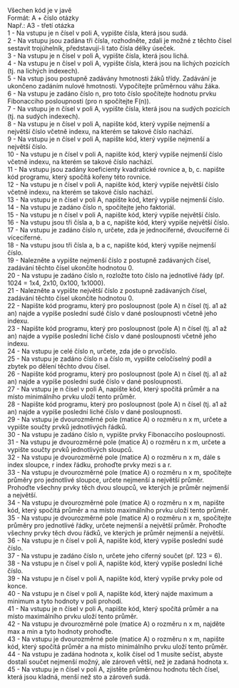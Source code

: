 Všechen kód je v javě  
Formát: A + číslo otázky  
Např.: A3 - třetí otázka  
1 - Na vstupu je n čísel v poli A, vypište čísla, která jsou sudá.  
2 - Na vstupu jsou zadána tři čísla, rozhodněte, zdali je možné z těchto čísel sestavit trojúhelník, představují-li tato čísla délky úseček.  
3 - Na vstupu je n čísel v poli A, vypište čísla, která jsou lichá.  
4 - Na vstupu je n čísel v poli A, vypište čísla, která jsou na lichých pozicích (tj. na lichých indexech).  
5 - Na vstup jsou postupně zadávány hmotnosti žáků třídy. Zadávání je ukončeno zadáním nulové hmotnosti. Vypočítejte průměrnou váhu žáka.  
6 - Na vstupu je zadáno číslo n, pro toto číslo spočítejte hodnotu prvku Fibonacciho posloupnosti (pro n spočítejte F(n)).  
7 - Na vstupu je n čísel v poli A, vypište čísla, která jsou na sudých pozicích (tj. na sudých indexech).  
8 - Na vstupu je n čísel v poli A, napište kód, který vypíše nejmenší a největší číslo včetně indexu, na kterém se takové číslo nachází.  
9 - Na vstupu je n čísel v poli A, napište kód, který vypíše nejmenší a největší číslo.  
10 - Na vstupu je n čísel v poli A, napište kód, který vypíše nejmenší číslo včetně indexu, na kterém se takové číslo nachází.  
11 - Na vstupu jsou zadány koeficienty kvadratické rovnice a, b, c. napište kód programu, který spočítá kořeny této rovnice.  
12 - Na vstupu je n čísel v poli A, napište kód, který vypíše největší číslo včetně indexu, na kterém se takové číslo nachází.  
13 - Na vstupu je n čísel v poli A, napište kód, který vypíše nejmenší číslo.  
14 - Na vstupu je zadáno číslo n, spočítejte jeho faktoriál.  
15 - Na vstupu je n čísel v poli A, napište kód, který vypíše největší číslo.  
16 - Na vstupu jsou tři čísla a, b a c, napište kód, který vypíše největší číslo.  
17 - Na vstupu je zadáno číslo n, určete, zda je jednociferné, dvouciferné či víceciferné.  
18 - Na vstupu jsou tři čísla a, b a c, napište kód, který vypíše nejmenší číslo.  
19 - Nalezněte a vypište nejmenší číslo z postupně zadávaných čísel, zadávání těchto čísel ukončíte hodnotou 0.  
20 - Na vstupu je zadáno číslo n, rozložte toto číslo na jednotlivé řády (př. 1024 = 1x4, 2x10, 0x100, 1x1000).  
21 - Nalezněte a vypište největší číslo z postupně zadávaných čísel, zadávání těchto čísel ukončíte hodnotou 0.  
22 - Napište kód programu, který pro posloupnost (pole A) n čísel (tj. a1 až an) najde a vypíše poslední sudé číslo v dané posloupnosti včetně jeho indexu.  
23 - Napište kód programu, který pro posloupnost (pole A) n čísel (tj. a1 až an) najde a vypíše poslední liché číslo v dané posloupnosti včetně jeho indexu.  
24 - Na vstupu je celé číslo n, určete, zda jde o prvočíslo.  
25 - Na vstupu je zadáno číslo n a číslo m, vypište celočíselný podíl a zbytek po dělení těchto dvou čísel.  
26 - Napište kód programu, který pro posloupnost (pole A) n čísel (tj. a1 až an) najde a vypíše poslední sudé číslo v dané posloupnosti.  
27 - Na vstupu je n čísel v poli A, napište kód, který spočítá průměr a na místo minimálního prvku uloží tento průměr.  
28 - Napište kód programu, který pro posloupnost (pole A) n čísel (tj. a1 až an) najde a vypíše poslední liché číslo v dané posloupnosti.  
29 - Na vstupu je dvourozměrné pole (matice A) o rozměru n x m, určete a vypište součty prvků jednotlivých řádků.  
30 - Na vstupu je zadáno číslo n, vypište prvky Fibonacciho posloupnosti.  
31 - Na vstupu je dvourozměrné pole (matice A) o rozměru n x m, určete a vypište součty prvků jednotlivých sloupců.  
32 - Na vstupu je dvourozměrné pole (matice A) o rozměru n x m, dále s index sloupce, r index řádku, prohoďte prvky mezi s a r.  
33 - Na vstupu je dvourozměrné pole (matice A) o rozměru n x m, spočítejte průměry pro jednotlivé sloupce, určete nejmenší a největší průměr. Prohoďte všechny prvky těch dvou sloupců, ve kterých je průměr nejmenší a největší.  
34 - Na vstupu je dvourozměrné pole (matice A) o rozměru n x m, napište kód, který spočítá průměr a na místo maximálního prvku uloží tento průměr.  
35 - Na vstupu je dvourozměrné pole (matice A) o rozměru n x m, spočítejte průměry pro jednotlivé řádky, určete nejmenší a největší průměr. Prohoďte všechny prvky těch dvou řádků, ve kterých je průměr nejmenší a největší.  
36 - Na vstupu je n čísel v poli A, napište kód, který vypíše poslední sudé číslo.  
37 - Na vstupu je zadáno číslo n, určete jeho ciferný součet (př. 123 = 6).  
38 - Na vstupu je n čísel v poli A, napište kód, který vypíše poslední liché číslo.  
39 - Na vstupu je n čísel v poli A, napište kód, který vypíše prvky pole od konce.  
40 - Na vstupu je n čísel v poli A, napište kód, který najde maximum a minimum a tyto hodnoty v poli prohodí.  
41 - Na vstupu je n čísel v poli A, napište kód, který spočítá průměr a na místo maximálního prvku uloží tento průměr.  
42 - Na vstupu je dvourozměrné pole (matice A) o rozměru n x m, najděte max a min a tyto hodnoty prohoďte.  
43 - Na vstupu je dvourozměrné pole (matice A) o rozměru n x m, napište kód, který spočítá průměr a na místo minimálního prvku uloží tento průměr.  
44 - Na vstupu je zadána hodnota x, kolik čísel od 1 musíte sečíst, abyste dostali součet nejmenší možný, ale zároveň větší, než je zadaná hodnota x.  
45 - Na vstupu je n čísel v poli A, zjistěte průměrnou hodnotu těch čísel, která jsou kladná, menší než sto a zároveň sudá.  

